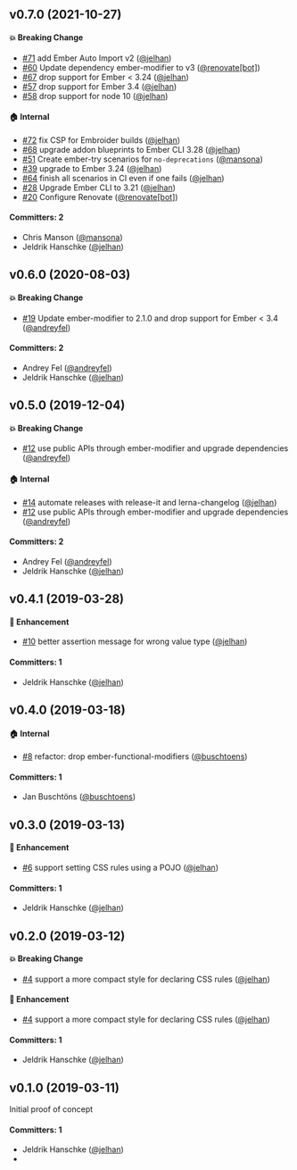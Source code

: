 
## v0.7.0 (2021-10-27)

#### :boom: Breaking Change
* [#71](https://github.com/jelhan/ember-style-modifier/pull/71) add Ember Auto Import v2 ([@jelhan](https://github.com/jelhan))
* [#60](https://github.com/jelhan/ember-style-modifier/pull/60) Update dependency ember-modifier to v3 ([@renovate[bot]](https://github.com/apps/renovate))
* [#67](https://github.com/jelhan/ember-style-modifier/pull/67) drop support for Ember < 3.24 ([@jelhan](https://github.com/jelhan))
* [#57](https://github.com/jelhan/ember-style-modifier/pull/57) drop support for Ember 3.4 ([@jelhan](https://github.com/jelhan))
* [#58](https://github.com/jelhan/ember-style-modifier/pull/58) drop support for node 10 ([@jelhan](https://github.com/jelhan))

#### :house: Internal
* [#72](https://github.com/jelhan/ember-style-modifier/pull/72) fix CSP for Embroider builds ([@jelhan](https://github.com/jelhan))
* [#68](https://github.com/jelhan/ember-style-modifier/pull/68) upgrade addon blueprints to Ember CLI 3.28 ([@jelhan](https://github.com/jelhan))
* [#51](https://github.com/jelhan/ember-style-modifier/pull/51) Create ember-try scenarios for `no-deprecations` ([@mansona](https://github.com/mansona))
* [#39](https://github.com/jelhan/ember-style-modifier/pull/39) upgrade to Ember 3.24 ([@jelhan](https://github.com/jelhan))
* [#64](https://github.com/jelhan/ember-style-modifier/pull/64) finish all scenarios in CI even if one fails ([@jelhan](https://github.com/jelhan))
* [#28](https://github.com/jelhan/ember-style-modifier/pull/28) Upgrade Ember CLI to 3.21 ([@jelhan](https://github.com/jelhan))
* [#20](https://github.com/jelhan/ember-style-modifier/pull/20) Configure Renovate ([@renovate[bot]](https://github.com/apps/renovate))

#### Committers: 2
- Chris Manson ([@mansona](https://github.com/mansona))
- Jeldrik Hanschke ([@jelhan](https://github.com/jelhan))

## v0.6.0 (2020-08-03)

#### :boom: Breaking Change
* [#19](https://github.com/jelhan/ember-style-modifier/pull/19) Update ember-modifier to 2.1.0 and drop support for Ember < 3.4 ([@andreyfel](https://github.com/andreyfel))

#### Committers: 2
- Andrey Fel ([@andreyfel](https://github.com/andreyfel))
- Jeldrik Hanschke ([@jelhan](https://github.com/jelhan))

## v0.5.0 (2019-12-04)

#### :boom: Breaking Change
* [#12](https://github.com/jelhan/ember-style-modifier/pull/12) use public APIs through ember-modifier and upgrade dependencies ([@andreyfel](https://github.com/andreyfel))

#### :house: Internal
* [#14](https://github.com/jelhan/ember-style-modifier/pull/14) automate releases with release-it and lerna-changelog ([@jelhan](https://github.com/jelhan))
* [#12](https://github.com/jelhan/ember-style-modifier/pull/12) use public APIs through ember-modifier and upgrade dependencies ([@andreyfel](https://github.com/andreyfel))

#### Committers: 2
- Andrey Fel ([@andreyfel](https://github.com/andreyfel))
- Jeldrik Hanschke ([@jelhan](https://github.com/jelhan))


## v0.4.1 (2019-03-28)

#### :rocket: Enhancement
* [#10](https://github.com/jelhan/ember-style-modifier/pull/10) better assertion message for wrong value type ([@jelhan](https://github.com/jelhan))

#### Committers: 1
- Jeldrik Hanschke ([@jelhan](https://github.com/jelhan))


## v0.4.0 (2019-03-18)

#### :house: Internal
* [#8](https://github.com/jelhan/ember-style-modifier/pull/8) refactor: drop ember-functional-modifiers ([@buschtoens](https://github.com/buschtoens))

#### Committers: 1
- Jan Buschtöns ([@buschtoens](https://github.com/buschtoens))


## v0.3.0 (2019-03-13)

#### :rocket: Enhancement
* [#6](https://github.com/jelhan/ember-style-modifier/pull/6) support setting CSS rules using a POJO ([@jelhan](https://github.com/jelhan))

#### Committers: 1
- Jeldrik Hanschke ([@jelhan](https://github.com/jelhan))


## v0.2.0 (2019-03-12)

#### :boom: Breaking Change
* [#4](https://github.com/jelhan/ember-style-modifier/pull/4) support a more compact style for declaring CSS rules ([@jelhan](https://github.com/jelhan))

#### :rocket: Enhancement
* [#4](https://github.com/jelhan/ember-style-modifier/pull/4) support a more compact style for declaring CSS rules ([@jelhan](https://github.com/jelhan))

#### Committers: 1
- Jeldrik Hanschke ([@jelhan](https://github.com/jelhan))


## v0.1.0 (2019-03-11)

Initial proof of concept

#### Committers: 1
- Jeldrik Hanschke ([@jelhan](https://github.com/jelhan))
- 
